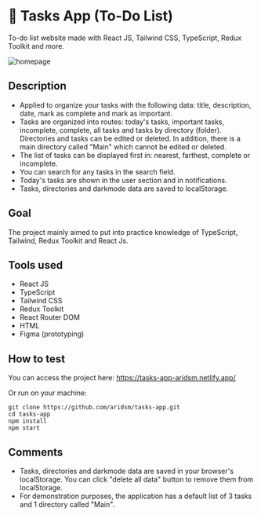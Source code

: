 # 📅 Tasks App (To-Do List)

To-do list website made with React JS, Tailwind CSS, TypeScript, Redux Toolkit and more.

![homepage](https://github.com/aridsm/tasks-app/blob/master/public/To-Do%20List%20_%20All%20tasks.png)

## Description

- Applied to organize your tasks with the following data: title, description, date, mark as complete and mark as important.
- Tasks are organized into routes: today's tasks, important tasks, incomplete, complete, all tasks and tasks by directory (folder). Directories and tasks can be edited or deleted. In addition, there is a main directory called "Main" which cannot be edited or deleted.
- The list of tasks can be displayed first in: nearest, farthest, complete or incomplete.
- You can search for any tasks in the search field.
- Today's tasks are shown in the user section and in notifications.
- Tasks, directories and darkmode data are saved to localStorage.

## Goal

The project mainly aimed to put into practice knowledge of TypeScript, Tailwind, Redux Toolkit and React Js.

## Tools used

- React JS
- TypeScript
- Tailwind CSS
- Redux Toolkit
- React Router DOM
- HTML
- Figma (prototyping)

## How to test

You can access the project here: https://tasks-app-aridsm.netlify.app/

Or run on your machine:

```
git clone https://github.com/aridsm/tasks-app.git
cd tasks-app
npm install
npm start
```

## Comments

- Tasks, directories and darkmode data are saved in your browser's localStorage. You can click "delete all data" button to remove them from localStorage.
- For demonstration purposes, the application has a default list of 3 tasks and 1 directory called "Main".
